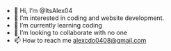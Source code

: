 - 👋 Hi, I’m @ItsAlex04
- 👀 I’m interested in coding and website development.
- 🌱 I’m currently learning coding
- 💞️ I’m looking to collaborate with no one
- 📫 How to reach me alexcdo0408@gmail.com

<!---
ItsAlex04/ItsAlex04 is a ✨ special ✨ repository because its `README.md` (this file) appears on your GitHub profile.
You can click the Preview link to take a look at your changes.
--->
